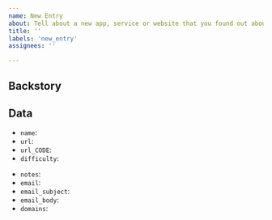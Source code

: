 ```yaml
---
name: New Entry
about: Tell about a new app, service or website that you found out about the deletion process
title: ''
labels: 'new_entry'
assignees: ''

---
```


## Backstory

<!-- Tell a bit about how you approached the deletion request and how it went -->

## Data

<!-- Fill in the fields below, delete any optional ones that do not apply or that you don't have the information -->

- `name`: <!-- The name of the service -->
- `url`: <!-- The url of the account-deletion page. If no such page exists, the url should be a contact or help page explaining the process of account deletion -->
- `url_CODE`: <!-- *(optional)* Use the language `CODE` as suffix of the url field to provide language-specific deletion codes, shown on the respective language page -->
- `difficulty`: <!-- one of the difficulties below -->
<!--
    - `easy`: Sites with a simple process such as a 'delete account' button
    - `medium`: Sites that do allow account deletion but require you to perform additional steps
    - `hard`: Sites that require you to contact customer services or those that don't allow automatic or easy account deletion
    - `impossible`: For sites where it's basically impossible to totally delete your account, even if you contact them
-->
- `notes`: <!-- *(optional)* Notes will be shown when someone hovers on that service, they include additional information you might need to delete your account -->
- `email`: <!-- *(optional)* If you have to send an email to a company to cancel your account, add the email address here -->
- `email_subject`: <!-- *(optional)* Set the subject for the email link. If unset, the default text is "Account Deletion Request" -->
- `email_body`: <!-- *(optional)* Set the body for the email link. If unset, the default text is "Please delete my account, my username is XXXXXX" -->
- `domains`: <!-- This is used by the [Chrome extension](https://github.com/jdm-contrib/justdelete.me-chrome-extension) -->
